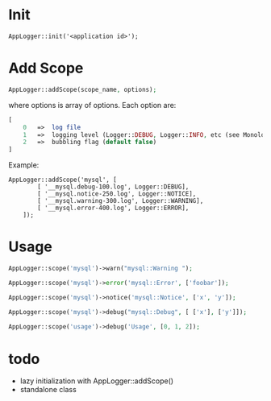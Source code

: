 # Init 

```
AppLogger::init('<application id>');
```

# Add Scope

```php
AppLogger::addScope(scope_name, options);
```

where options is array of options. Each option are:
```php
[
    0   =>  log file
    1   =>  logging level (Logger::DEBUG, Logger::INFO, etc (see Monolog)
    2   =>  bubbling flag (default false)
]
```
  
Example: 
```
AppLogger::addScope('mysql', [
        [ '__mysql.debug-100.log', Logger::DEBUG],
        [ '__mysql.notice-250.log', Logger::NOTICE],
        [ '__mysql.warning-300.log', Logger::WARNING],
        [ '__mysql.error-400.log', Logger::ERROR],
    ]);
```

# Usage

```php
AppLogger::scope('mysql')->warn("mysql::Warning ");

AppLogger::scope('mysql')->error('mysql::Error', ['foobar']);

AppLogger::scope('mysql')->notice('mysql::Notice', ['x', 'y']);

AppLogger::scope('mysql')->debug("mysql::Debug", [ ['x'], ['y']]);

AppLogger::scope('usage')->debug('Usage', [0, 1, 2]);
```

# todo

- lazy initialization with AppLogger::addScope()
- standalone class